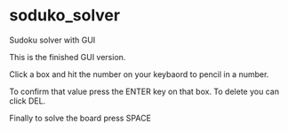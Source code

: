 # soduko_solver
Sudoku solver with GUI 

This is the finished GUI version.

Click a box and hit the number on your keybaord to pencil in a number. 

To confirm that value press the ENTER key on that box. To delete you can click DEL.

Finally to solve the board press SPACE
